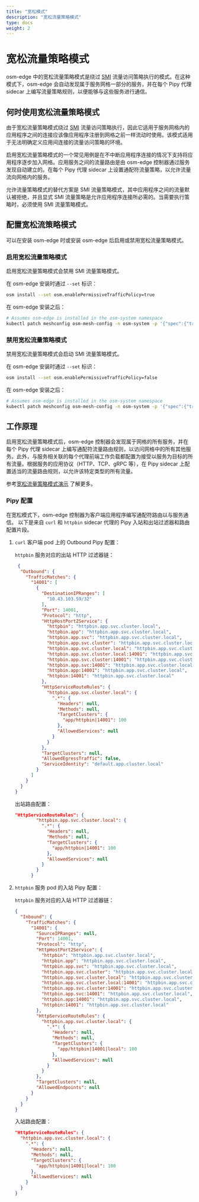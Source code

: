 ```yaml
---
title: "宽松模式"
description: "宽松流量策略模式"
type: docs
weight: 2
---
```


# 宽松流量策略模式
osm-edge 中的宽松流量策略模式是绕过 [SMI][1] 流量访问策略执行的模式。在这种模式下，osm-edge 会自动发现属于服务网格一部分的服务，并在每个 Pipy 代理 sidecar 上编写流量策略规则，以便能够与这些服务进行通信。

## 何时使用宽松流量策略模式

由于宽松流量策略模式绕过 [SMI][1] 流量访问策略执行，因此它适用于服务网格内的应用程序之间的连接应该像应用程序注册到网格之前一样流动时使用。该模式适用于无法明确定义应用间连接的流量访问策略的环境。

启用宽松流量策略模式的一个常见用例是在不中断应用程序连接的情况下支持将应用程序逐步加入网格。应用服务之间的流量路由是由 osm-edge 控制器通过服务发现自动建立的。在每个 Pipy 代理 sidecar 上设置通配符流量策略，以允许流量流向网格内的服务。

允许流量策略模式的替代方案是 SMI 流量策略模式，其中应用程序之间的流量默认被拒绝，并且显式 SMI 流量策略是允许应用程序连接所必需的。当需要执行策略时，必须使用 SMI 流量策略模式。

## 配置宽松流策略模式

可以在安装 osm-edge 时或安装 osm-edge 后启用或禁用宽松流量策略模式。

### 启用宽松流量策略模式

启用宽松流量策略模式会禁用 SMI 流量策略模式。

在 osm-edge 安装时通过 `--set` 标识：

```bash
osm install --set osm.enablePermissiveTrafficPolicy=true
```

在 osm-edge 安装之后：

```bash
# Assumes osm-edge is installed in the osm-system namespace
kubectl patch meshconfig osm-mesh-config -n osm-system -p '{"spec":{"traffic":{"enablePermissiveTrafficPolicyMode":true}}}'  --type=merge
```

### 禁用宽松流量策略模式

禁用宽松流量策略模式会启动 SMI 流量策略模式。

在 osm-edge 安装时通过 `--set` 标识：

```bash
osm install --set osm.enablePermissiveTrafficPolicy=false
```

在 osm-edge 安装之后：

```bash
# Assumes osm-edge is installed in the osm-system namespace
kubectl patch meshconfig osm-mesh-config -n osm-system -p '{"spec":{"traffic":{"enablePermissiveTrafficPolicyMode":false}}}'  --type=merge
```

## 工作原理

启用宽松流量策略模式后，osm-edge 控制器会发现属于网格的所有服务，并在每个 Pipy 代理 sidecar 上编写通配符流量路由规则，以访问网格中的所有其他服务。此外，与服务相关联的每个代理前端工作负载都配置为接受以服务为目标的所有流量。根据服务的应用协议（HTTP、TCP、gRPC 等），在 Pipy sidecar 上配置适当的流量路由规则，以允许该特定类型的所有流量。

参考[宽松流量策略模式演示](/docs/demos/permissive_traffic_mode) 了解更多。

### Pipy 配置

在宽松模式下，osm-edge 控制器为客户端应用程序编写通配符路由以与服务通信。 以下是来自 `curl` 和 `httpbin` sidecar 代理的 Pipy 入站和出站过滤器和路由配置片段。

1. `curl` 客户端 pod 上的 Outbound Pipy 配置：

     `httpbin` 服务对应的出站 HTTP 过滤器链：
         
    ```json
     {
      "Outbound": {
        "TrafficMatches": {
          "14001": [
            {
              "DestinationIPRanges": [
                "10.43.103.59/32"
              ],
              "Port": 14001,
              "Protocol": "http",
              "HttpHostPort2Service": {
                "httpbin": "httpbin.app.svc.cluster.local",
                "httpbin.app": "httpbin.app.svc.cluster.local",
                "httpbin.app.svc": "httpbin.app.svc.cluster.local",
                "httpbin.app.svc.cluster": "httpbin.app.svc.cluster.local",
                "httpbin.app.svc.cluster.local": "httpbin.app.svc.cluster.local",
                "httpbin.app.svc.cluster.local:14001": "httpbin.app.svc.cluster.local",
                "httpbin.app.svc.cluster:14001": "httpbin.app.svc.cluster.local",
                "httpbin.app.svc:14001": "httpbin.app.svc.cluster.local",
                "httpbin.app:14001": "httpbin.app.svc.cluster.local",
                "httpbin:14001": "httpbin.app.svc.cluster.local"
              },
              "HttpServiceRouteRules": {
                "httpbin.app.svc.cluster.local": {
                  ".*": {
                    "Headers": null,
                    "Methods": null,
                    "TargetClusters": {
                      "app/httpbin|14001": 100
                    },
                    "AllowedServices": null
                  }
                }
              },
              "TargetClusters": null,
              "AllowedEgressTraffic": false,
              "ServiceIdentity": "default.app.cluster.local"
            }
          ]
        }
      }
    }
    ```

    出站路由配置：
    
    ```json
    "HttpServiceRouteRules": {
            "httpbin.app.svc.cluster.local": {
              ".*": {
                "Headers": null,
                "Methods": null,
                "TargetClusters": {
                  "app/httpbin|14001": 100
                },
                "AllowedServices": null
              }
            }
          }
    ```

2. `httpbin` 服务 pod 的入站 Pipy 配置：

    `httpbin` 服务对应的入站 HTTP 过滤器链：
    
    ```json
    {
      "Inbound": {
        "TrafficMatches": {
          "14001": {
            "SourceIPRanges": null,
            "Port": 14001,
            "Protocol": "http",
            "HttpHostPort2Service": {
              "httpbin": "httpbin.app.svc.cluster.local",
              "httpbin.app": "httpbin.app.svc.cluster.local",
              "httpbin.app.svc": "httpbin.app.svc.cluster.local",
              "httpbin.app.svc.cluster": "httpbin.app.svc.cluster.local",
              "httpbin.app.svc.cluster.local": "httpbin.app.svc.cluster.local",
              "httpbin.app.svc.cluster.local:14001": "httpbin.app.svc.cluster.local",
              "httpbin.app.svc.cluster:14001": "httpbin.app.svc.cluster.local",
              "httpbin.app.svc:14001": "httpbin.app.svc.cluster.local",
              "httpbin.app:14001": "httpbin.app.svc.cluster.local",
              "httpbin:14001": "httpbin.app.svc.cluster.local"
            },
            "HttpServiceRouteRules": {
              "httpbin.app.svc.cluster.local": {
                ".*": {
                  "Headers": null,
                  "Methods": null,
                  "TargetClusters": {
                    "app/httpbin|14001|local": 100
                  },
                  "AllowedServices": null
                }
              }
            },
            "TargetClusters": null,
            "AllowedEndpoints": null
          }
        }
      }
    }
    ```

    入站路由配置：
    
    ```json
    "HttpServiceRouteRules": {
      "httpbin.app.svc.cluster.local": {
        ".*": {
          "Headers": null,
          "Methods": null,
          "TargetClusters": {
            "app/httpbin|14001|local": 100
          },
          "AllowedServices": null
        }
      }
    }
    ```


[1]: https://smi-spec.io/
